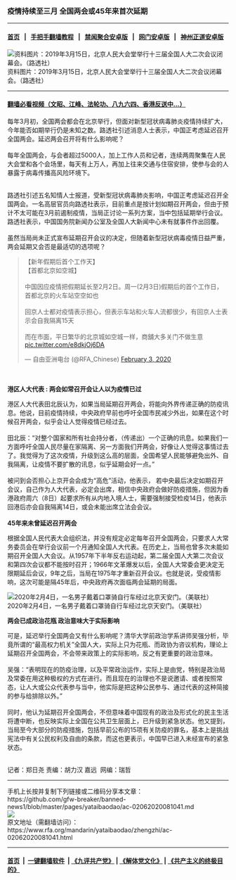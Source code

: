 ### 疫情持续至三月 全国两会或45年来首次延期
------------------------

#### [首页](https://github.com/gfw-breaker/banned-news1/blob/master/README.md) &nbsp;&nbsp;|&nbsp;&nbsp; [手把手翻墙教程](https://github.com/gfw-breaker/guides/wiki) &nbsp;&nbsp;|&nbsp;&nbsp; [禁闻聚合安卓版](https://github.com/gfw-breaker/bn-android) &nbsp;&nbsp;|&nbsp;&nbsp; [网门安卓版](https://github.com/oGate2/oGate) &nbsp;&nbsp;|&nbsp;&nbsp; [神州正道安卓版](https://github.com/SzzdOgate/update) 



<div id="headerimg">
 <img alt="资料图片：2019年3月15日，北京人民大会堂举行十三届全国人大二次会议闭幕会。（路透社）" src="https://www.rfa.org/mandarin/yataibaodao/zhengzhi/ac-02062020081041.html/2020-02-06T052257Z_1115040839_RC2TUE9XI8MD_RTRMADP_3_CHINA-HEALTH-CONGRESS.JPG/@@images/c1dbb66a-d8d0-4ba4-b679-a1f6831d2479.jpeg" title="资料图片：2019年3月15日，北京人民大会堂举行十三届全国人大二次会议闭幕会。（路透社）"/>
 <div id="headerimgcontents">
  <div id="headerimgcaption">
   <span>
    资料图片：2019年3月15日，北京人民大会堂举行十三届全国人大二次会议闭幕会。（路透社）
   </span>
   <!-- zoomattribute -->
  </div>
  <!-- headerimgcaption -->
 </div>
 <!-- headerimagecontents -->
</div>

<hr/>


#### [翻墙必看视频（文昭、江峰、法轮功、八九六四、香港反送中...）](http://167.172.214.107/home.html)

<div id="storytext">
 <div>
  <div class="slot_header">
  </div>
 </div>
 <p>
 </p>
 <p>
  每年3月初，全国两会都会在北京举行，但面对新型冠状病毒肺炎疫情持续扩大，今年能否如期举行仍是未知之数。路透社引述消息人士表示，中国正考虑延迟召开全国两会。延迟两会召开将有什么影响呢？
  <br/>
  <br/>
  每年全国两会，与会者超过5000人，加上工作人员和记者，连续两周聚集在人民大会堂和各个会场里，每天有上万人，再加上往来交通与住宿安排，使参与会的人暴露于病毒传播高风险环境下。
 </p>
 <p>
 </p>
 <p>
  <br/>
  路透社引述五名知情人士报道，受新型冠状病毒肺炎影响，中国正考虑延迟召开全国两会。一名高层官员向路透社表示，目前重点是按计划如期召开两会，但由于预计不太可能在3月前遏制疫情，当局正讨论一系列方案，当中包括延期举行会议。路透社表示，中国国务院新闻办公室及全国人大新闻中心未有就事件作出回覆。
  <br/>
  <br/>
  虽然当局尚未正式宣布延期召开会议的决定，但随着新型冠状病毒疫情日益严重， 两会延期又会否是最适切的选项呢？
 </p>
 <p>
 </p>
 <blockquote class="twitter-tweet">
  <p dir="ltr">
   【新年假期后首个工作天】
   <br/>
   【首都北京如空城】
   <br/>
   <br/>
   中国因应疫情把假期延长至2月2日。周一(2月3日)假期后的首个工作日，首都北京的火车站空空如也
   <br/>
   <br/>
   回京人士都对疫情表示担心，但表示车站和火车人流都很少，有回京人士表示会自我隔离15天
   <br/>
   <br/>
   而在市面，平日繁华的北京城如空城一样，商舖大多关门不做生意
   <a href="https://t.co/e8dkjOj6DA">
    pic.twitter.com/e8dkjOj6DA
   </a>
  </p>
  — 自由亚洲电台 (@RFA_Chinese)
  <a href="https://twitter.com/RFA_Chinese/status/1224309530525229057?ref_src=twsrc%5Etfw">
   February 3, 2020
  </a>
 </blockquote>
 <p>
  <br/>
  <br/>
  <b>
   港区人大代表 : 两会如常召开会让人以为疫情已过
  </b>
 </p>
 <p>
  港区人大代表田北辰认为，如果当局延期召开两会，将能向外界传递正确的防疫讯息。他说，目前疫情持续，中央政府早前也呼吁全国市民减少外出，如果在这个时候召开两会，似乎会让人觉得疫情已经过去。
  <br/>
  <br/>
  田北辰：“对整个国家和所有社会持分者，（传递出）一个正确的讯息。如果我们一方面呼吁全国人民尽量在家隔离、另一方面我们开两会，好像让人觉得这事情过去了。我觉得为了这次疫情，升级到这么高的层面，全国希望人民能够避免出外、自我隔离，让疫情不要扩散的讯息，似乎延期会好一点。”
  <br/>
  <br/>
  被问到会否担心上京开会会成为“高危”活动，他表示， 若中央最后决定如期召开会议，自己作为人大代表，必定会出席，相信中央政府会做好防疫措施，但因为香港政府周六（8日）起要求所有从内地入境人士，需要强制接受检疫14日，他表示回港后亦会自我隔离14日，或会未能出席立法会会议。
  <br/>
  <br/>
  <b>
   45年来未曾延迟召开两会
  </b>
 </p>
 <p>
  根据全国人民代表大会组织法，并没有规定必定每年召开全国两会，只要求人大常务委员会在举行会议前一个月通知全国人大代表。在历史上，当局也曾多次未能如期召开全国人大会议。从1957年下半年反右运动起，第二届全国人大第二次会议和第四次会议都不能按时召开；1966年文革爆发以后，全国人大常委会更决定无限期延后会议，9年之后，当局在1975年才重新召开会议。也就是说，受疫情影响，这次可能是隔45年后，中央政府再次面临两会延期的局面。
 </p>
 <p>
  <div class="image-inline captioned" style="width:1500px;">
   <div style="width:1500px;">
    <img alt="2020年2月4日，一名男子戴着口罩骑自行车经过北京天安门。（美联社）" src="https://www.rfa.org/mandarin/yataibaodao/zhengzhi/ac-02062020081041.html/AP_20035220229910.jpg" title="2020年2月4日，一名男子戴着口罩骑自行车经过北京天安门。（美联社）"/>
   </div>
   <div class="image-caption">
    <span style="width:1500px;">
     2020年2月4日，一名男子戴着口罩骑自行车经过北京天安门。（美联社）
    </span>
    <span class="copyright">
    </span>
   </div>
  </div>
 </p>
 <p>
  <b>
   两会已成政治花瓶 政治意味大于实际影响
  </b>
 </p>
 <p>
  可是，延迟举行全国两会又有什么影响呢？清华大学前政治学系讲师吴强分析，毕竟所谓的“最高权力机关”全国人大，实际上只为花瓶、而政协为咨议机构，理论上延期召开全国两会，不会带来政策上的实际影响，反之有更重要的政治意味。
  <br/>
  <br/>
  吴强：“表明现在的防疫治理，以及平常政治运作，实际上是由党，特别是政治局及常委在用这种极权的方式在进行。而且现在的治理也不是说邀请、或者按照常态，让人大或公众代表参与当中，他实际是把这种公民参与、通过代表的这种简接的参与给排除以外。”
  <br/>
  <br/>
  同时，他认为延期召开全国两会，不但意味着中国现有的政治及形式化的民主生活将遭中断，也反映实际上全国在公共卫生层面上，已升级到紧急状态。他又提到，当局至今大部分的防疫措施，包括早前公布的15项有关防疫的罪名，基本上是挑战宪法中有关公民权利及自由的条款，而这也更表示，中国早已进入未经宣布的紧急状态。
  <br/>
  <br/>
 </p>
 <p>
  记者：郑日尧 责编：胡力汉 嘉远  网编：瑞哲
 </p>
</div>

<hr/>
手机上长按并复制下列链接或二维码分享本文章：<br/>
https://github.com/gfw-breaker/banned-news1/blob/master/pages/yataibaodao/ac-02062020081041.md <br/>
<a href='https://github.com/gfw-breaker/banned-news1/blob/master/pages/yataibaodao/ac-02062020081041.md'><img src='https://github.com/gfw-breaker/banned-news1/blob/master/pages/yataibaodao/ac-02062020081041.md.png'/></a> <br/>
原文地址（需翻墙访问）：https://www.rfa.org/mandarin/yataibaodao/zhengzhi/ac-02062020081041.html


------------------------
#### [首页](https://github.com/gfw-breaker/banned-news1/blob/master/README.md) &nbsp;|&nbsp; [一键翻墙软件](https://github.com/gfw-breaker/nogfw/blob/master/README.md) &nbsp;| [《九评共产党》](https://github.com/gfw-breaker/9ping.md/blob/master/README.md#九评之一评共产党是什么) | [《解体党文化》](https://github.com/gfw-breaker/jtdwh.md/blob/master/README.md) | [《共产主义的终极目的》](https://github.com/gfw-breaker/gczydzjmd.md/blob/master/README.md)


<img src='http://gfw-breaker.win/banned-news/pages/yataibaodao/ac-02062020081041.md' width='0px' height='0px'/>